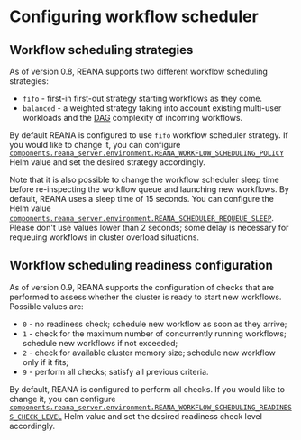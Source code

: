 # Configuring workflow scheduler

## Workflow scheduling strategies

As of version 0.8, REANA supports two different workflow scheduling strategies:

- `fifo` - first-in first-out strategy starting workflows as they come.
- `balanced` - a weighted strategy taking into account existing multi-user
workloads and the [DAG](https://en.wikipedia.org/wiki/Directed_acyclic_graph) complexity of incoming workflows.

By default REANA is configured to use `fifo` workflow scheduler strategy.
If you would like to change it, you can configure
[`components.reana_server.environment.REANA_WORKFLOW_SCHEDULING_POLICY`](https://github.com/reanahub/reana/tree/master/helm/reana)
Helm value and set the desired strategy accordingly.

Note that it is also possible to change the workflow scheduler sleep time before re-inspecting
the workflow queue and launching new workflows. By default, REANA uses a sleep time of 15 seconds.
You can configure the Helm value [`components.reana_server.environment.REANA_SCHEDULER_REQUEUE_SLEEP`](https://github.com/reanahub/reana/tree/master/helm/reana).
Please don't use values lower than 2 seconds; some delay is necessary for requeuing workflows in cluster overload situations.

## Workflow scheduling readiness configuration

As of version 0.9, REANA supports the configuration of checks that are performed to
assess whether the cluster is ready to start new workflows. Possible values are:

- `0` - no readiness check; schedule new workflow as soon as they arrive;
- `1` - check for the maximum number of concurrently running workflows; schedule new workflows if not exceeded;
- `2` - check for available cluster memory size; schedule new workflow only if it fits;
- `9` - perform all checks; satisfy all previous criteria.

By default, REANA is configured to perform all checks. If you would like to
change it, you can configure
[`components.reana_server.environment.REANA_WORKFLOW_SCHEDULING_READINESS_CHECK_LEVEL`](https://github.com/reanahub/reana/tree/master/helm/reana)
Helm value and set the desired readiness check level accordingly.
